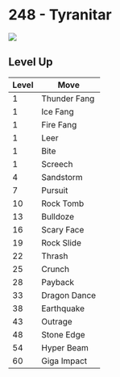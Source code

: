 # 248 - Tyranitar
![][248]

## Level Up

Level | Move
---   | ---
  1   | Thunder Fang
  1   | Ice Fang
  1   | Fire Fang
  1   | Leer
  1   | Bite
  1   | Screech
  4   | Sandstorm
  7   | Pursuit
 10   | Rock Tomb
 13   | Bulldoze
 16   | Scary Face
 19   | Rock Slide
 22   | Thrash
 25   | Crunch
 28   | Payback
 33   | Dragon Dance
 38   | Earthquake
 43   | Outrage
 48   | Stone Edge
 54   | Hyper Beam
 60   | Giga Impact

[248]: ../img/pokemon/248.png
